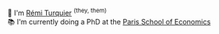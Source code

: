 👋 I'm [Rémi Turquier](https://www.linkedin.com/in/remi-turquier/) <sup>(they, them)</sup>  
📚 I'm currently doing a PhD at the [Paris School of Economics](http://parisschoolofeconomics.eu/)

<!---
rturquier/rturquier is a ✨ special ✨ repository because its `README.md` (this file) appears on your GitHub profile.
You can click the Preview link to take a look at your changes.
--->
